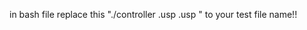in bash file
replace this "./controller <testfile name>.usp <testedfile name>.usp "
to your test file name!!